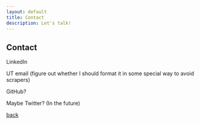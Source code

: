 ```yaml
---
layout: default
title: Contact
description: Let's talk!
---
```


## Contact

LinkedIn

UT email (figure out whether I should format it in some special way to avoid scrapers)

GitHub?

Maybe Twitter? (In the future)



[back](./)
